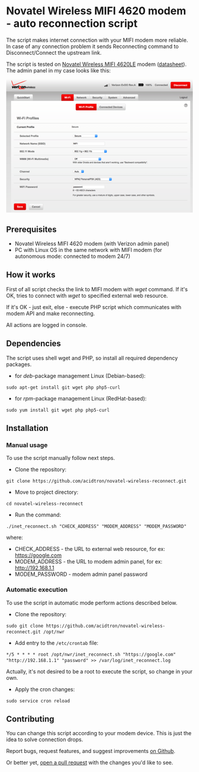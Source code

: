 #  Novatel Wireless MIFI 4620 modem - auto reconnection script
The script makes internet connection with your MIFI modem more reliable.
In case of any connection problem it sends Reconnecting command to Disconnect/Connect the upstream link.

The script is tested on [Novatel Wireless MIFI 4620LE](http://www.nvtl.com/products/mobile-broadband-solutions/mifi-intelligent-mobile-hotspots/mifi-4620le-3g4g-lte-global-intelligent-mobile-hotspot/) modem ([datasheet](docs/Novatel_4620LE.pdf)). The admin panel in my case looks like this:

![Verizon Admin Panel](docs/verizon.png)

## Prerequisites
- Novatel Wireless MIFI 4620 modem (with Verizon admin panel)
- PC with Linux OS in the same network with MIFI modem (for autonomous mode: connected to modem 24/7)

## How it works
First of all script checks the link to MIFI modem with _wget_ command.
If it's OK, tries to connect with _wget_ to specified external web resource.

If it's OK - just exit, else - execute PHP script which communicates with modem API and make reconnecting.

All actions are logged in console.

## Dependencies
The script uses shell wget and PHP, so install all required dependency packages.
- for _deb_-package management Linux (Debian-based):
```
sudo apt-get install git wget php php5-curl
```
- for _rpm_-package management Linux (RedHat-based):
```
sudo yum install git wget php php5-curl
```

## Installation

### Manual usage
To use the script manually follow next steps.
- Clone the repository:
```
git clone https://github.com/acidtron/novatel-wireless-reconnect.git
```
- Move to project directory:
```
cd novatel-wireless-reconnect
```
- Run the command:
```
./inet_reconnect.sh "CHECK_ADDRESS" "MODEM_ADDRESS" "MODEM_PASSWORD"
```
where:
- CHECK_ADDRESS - the URL to external web resource, for ex: https://google.com
- MODEM_ADDRESS - the URL to modem admin panel, for ex: http://192.168.1.1
- MODEM_PASSWORD - modem admin panel password

### Automatic execution
To use the script in automatic mode perform actions described below.
- Clone the repository:
```
sudo git clone https://github.com/acidtron/novatel-wireless-reconnect.git /opt/nwr
```
- Add entry to the `/etc/crontab` file:
```
*/5 * * * * root /opt/nwr/inet_reconnect.sh "https://google.com" "http://192.168.1.1" "password" >> /var/log/inet_reconnect.log
```
Actually, it's not desired to be a root to execute the script, so change in your own.

- Apply the cron changes:
```
sudo service cron reload
```

## Contributing
You can change this script according to your modem device. This is just the idea to solve connection drops.

Report bugs, request features, and suggest improvements [on Github](https://github.com/acidtron/novatel-wireless-reconnect/issues).

Or better yet, [open a pull request](https://github.com/acidtron/novatel-wireless-reconnect/compare) with the changes you'd like to see.
